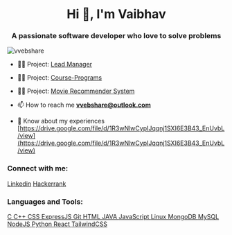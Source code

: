 <h1 align="center">Hi 👋, I'm Vaibhav</h1>
<h3 align="center">A passionate software developer who love to solve problems</h3>

<p align="left"> <img src="https://komarev.com/ghpvc/?username=vvebshare&label=Profile%20views&color=0e75b6&style=flat" alt="vvebshare" /> </p>

- 👨‍💻 Project: [Lead Manager](https://vvebshare.github.io/Leads-Manager-Website/)

- 👨‍💻 Project: [Course-Programs](https://github.com/VVebSharE/Course-Programs)

- 👨‍💻 Project: [Movie Recommender System](https://github.com/VVebSharE/Mov-Rec-Sys-Advanced)

- 📫 How to reach me **vvebshare@outlook.com**

- 📄 Know about my experiences [https://drive.google.com/file/d/1R3wNlwCypIJqqnj1SXI6E3B43_EnUvbL/view](https://drive.google.com/file/d/1R3wNlwCypIJqqnj1SXI6E3B43_EnUvbL/view)

<h3 align="left">Connect with me:</h3>
<p align="left">
<a href="https://linkedin.com/in/learnerv" target="blank">Linkedin</a>
<a href="https://www.hackerrank.com/vvebshare" target="blank">Hackerrank</a>
</p>

<h3 align="left">Languages and Tools:</h3>
<p align="left"> <a href="https://www.cprogramming.com/" target="_blank" rel="noreferrer"> C </a> <a href="https://www.w3schools.com/cpp/" target="_blank" rel="noreferrer"> C++ </a> <a href="https://www.w3schools.com/css/" target="_blank" rel="noreferrer"> CSS </a> <a href="https://expressjs.com" target="_blank" rel="noreferrer"> ExpressJS </a> <a href="https://git-scm.com/" target="_blank" rel="noreferrer"> Git </a> <a href="https://www.w3.org/html/" target="_blank" rel="noreferrer"> HTML </a> <a href="https://www.java.com" target="_blank" rel="noreferrer"> JAVA </a> <a href="https://developer.mozilla.org/en-US/docs/Web/JavaScript" target="_blank" rel="noreferrer">  JavaScript </a> <a href="https://www.linux.org/" target="_blank" rel="noreferrer"> Linux </a> <a href="https://www.mongodb.com/" target="_blank" rel="noreferrer"> MongoDB </a> <a href="https://www.mysql.com/" target="_blank" rel="noreferrer"> MySQL </a> <a href="https://nodejs.org" target="_blank" rel="noreferrer"> NodeJS <a href="https://www.python.org" target="_blank" rel="noreferrer"> Python </a> <a href="https://reactjs.org/" target="_blank" rel="noreferrer"> React </a> <a href="https://tailwindcss.com/" target="_blank" rel="noreferrer"> TailwindCSS </a> </p>
